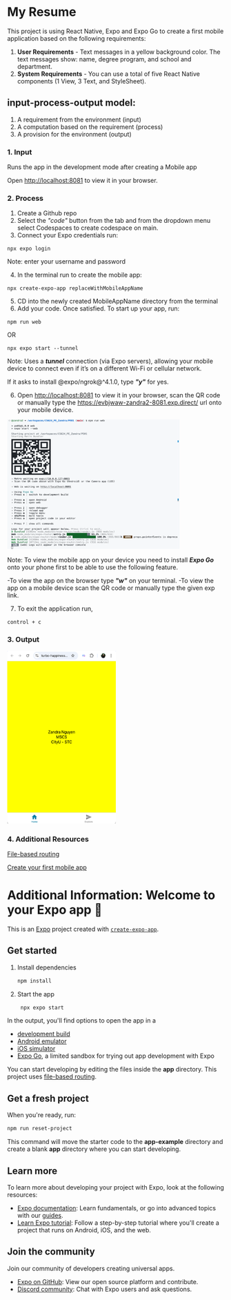 # My Resume
This project is using React Native, Expo and Expo Go to create a first mobile application based on the following requirements:

1. **User Requirements** - Text messages in a yellow background color. The text messages show: name, degree program, and school and department.
2. **System Requirements** - You can use a total of five React Native components (1 View, 3 Text, and StyleSheet).

## input-process-output model:
1. A requirement from the environment (input)
2. A computation based on the requirement (process)
3. A provision for the environment (output)

### 1. Input
Runs the app in the development mode after creating a Mobile app

Open [http://localhost:8081](http://localhost:8081) to view it in your browser.

### 2. Process
1. Create a Github repo
2. Select the _"code"_ button from the tab and from the dropdown menu select Codespaces to create codespace on main.
3. Connect your Expo credentials run:
```
npx expo login
```

Note: enter your username and password

4. In the terminal run to create the mobile app:
```
npx create-expo-app replaceWithMobileAppName
```
5. CD into the newly created MobileAppName directory from the terminal
6. Add your code. Once satisfied. To start up your app, run:
```
npm run web
```
OR
```
npx expo start --tunnel
```

Note: Uses a **_tunnel_** connection (via Expo servers), allowing your mobile device to connect even if it’s on a different Wi-Fi or cellular network.

If it asks to install @expo/ngrok@^4.1.0, type **_"y"_** for yes.

6. Open [http://localhost:8081](http://localhost:8081) to view it in your browser, scan the QR code or manually type the https://evbjwaw-zandra2-8081.exp.direct/ url onto your mobile device.

<img src="./assets/images/QR_code.png" alt="resume" width="400" height="300">

Note: To view the mobile app on your device you need to install **_Expo Go_** onto your phone first to be able to use the following feature. 

-To view the app on the browser type **_"w"_** on your terminal. -To view the app on a mobile device scan the QR code or manually type the given exp link.

7. To exit the application run,
```
control + c
```

### 3. Output

<img src="./assets/images/result.png" alt="resume" width="252" height="400">


### 4. Additional Resources
[File-based routing](https://docs.expo.dev/develop/file-based-routing/)

[Create your first mobile app](https://docs.expo.dev/tutorial/create-your-first-app/)

# Additional Information: Welcome to your Expo app 👋

This is an [Expo](https://expo.dev) project created with [`create-expo-app`](https://www.npmjs.com/package/create-expo-app).

## Get started

1. Install dependencies

   ```bash
   npm install
   ```

2. Start the app

   ```bash
    npx expo start
   ```

In the output, you'll find options to open the app in a

- [development build](https://docs.expo.dev/develop/development-builds/introduction/)
- [Android emulator](https://docs.expo.dev/workflow/android-studio-emulator/)
- [iOS simulator](https://docs.expo.dev/workflow/ios-simulator/)
- [Expo Go](https://expo.dev/go), a limited sandbox for trying out app development with Expo

You can start developing by editing the files inside the **app** directory. This project uses [file-based routing](https://docs.expo.dev/router/introduction).

## Get a fresh project

When you're ready, run:

```bash
npm run reset-project
```

This command will move the starter code to the **app-example** directory and create a blank **app** directory where you can start developing.

## Learn more

To learn more about developing your project with Expo, look at the following resources:

- [Expo documentation](https://docs.expo.dev/): Learn fundamentals, or go into advanced topics with our [guides](https://docs.expo.dev/guides).
- [Learn Expo tutorial](https://docs.expo.dev/tutorial/introduction/): Follow a step-by-step tutorial where you'll create a project that runs on Android, iOS, and the web.

## Join the community

Join our community of developers creating universal apps.

- [Expo on GitHub](https://github.com/expo/expo): View our open source platform and contribute.
- [Discord community](https://chat.expo.dev): Chat with Expo users and ask questions.

